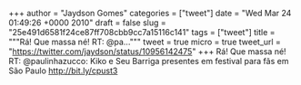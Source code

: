 
+++
author = "Jaydson Gomes"
categories = ["tweet"]
date = "Wed Mar 24 01:49:26 +0000 2010"
draft = false
slug = "25e491d6581f24ce87ff708cbb9cc7a15116c141"
tags = ["tweet"]
title = """Rá! Que massa né! RT: @pa..."""
tweet = true
micro = true
tweet_url = "https://twitter.com/jaydson/status/10956142475"
+++
Rá! Que massa né! RT: @paulinhazucco: Kiko e Seu Barriga presentes em festival para fãs em São Paulo http://bit.ly/cpust3
